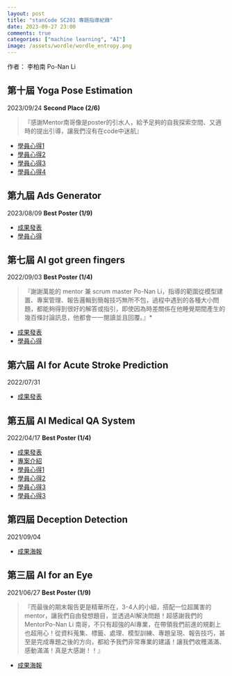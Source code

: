 ```yaml
---
layout: post
title: "stanCode SC201 專題指導紀錄"
date: 2023-09-27 23:00
comments: true
categories: ["machine learning", "AI"]
image: /assets/wordle/wordle_entropy.png
---
```



作者： 李柏南 Po-Nan Li


## 第十屆 Yoga Pose Estimation
2023/09/24 **Second Place (2/6)**

> 『感謝Mentor南哥像是poster的引水人，給予足夠的自我探索空間、又適時的提出引導，讓我們沒有在code中迷航』
- [學員心得1](https://www.facebook.com/permalink.php?story_fbid=pfbid0rBo7tdi65G4CniBHXyWVU4GtL9geitH4m3hqZhHX4ksg11YmyznAQBuH84DWsLXvl&id=100000153511616&__cft__[0]=AZU8JOAoeMQFQOhTHzlj9EurXqTb0mvFVOSnz_4zywHcmc6x3OeqITtA9UzfVOQok-lARAHZS1a-6bS0kemnKL0cRwPXqJ_cuQ_mjJKcVs_ytRFkHGGpfMlI-8u4M0KJL-xwLgrAo5aw4wn29X04hMutZl3pxD0t3tAROFCHdpNC30-08jXvgtChpmnoYJu4tOA&__tn__=%2CO%2CP-R)
- [學員心得2](https://www.facebook.com/permalink.php?story_fbid=pfbid021nDmqzSiHCYz3veXfBpdbtXQv2DMaumKvam55f64o2JnEL8WRGicamUFHWGTJ8kRl&id=100002595715348&__cft__[0]=AZVKIQwgmCLS-NgMMux2BaodXAIlf36r0DgJr1-xYOHel2_aYMDWzO72KX4q5As4RQFn-QCnwdgvI4spcq6u4dVXfBLqerMxPvKuIgRmO5KwaDDKMg2l8lwnGB5_TDQRZMXn_KStXgWa43IuUlYlhEZUbPkaHr5BFCcxZdSPGYBh3Z-5i5zHntsMXxMWNWDloLQ&__tn__=%2CO%2CP-R)
- [學員心得3](https://www.facebook.com/permalink.php?story_fbid=pfbid0rWMvy61mtxafTrZMTxZGjEL39M2pvvNWG96JtNtK7y6vuzDKHacou7QpS57EQAWVl&id=100001960224267&__cft__[0]=AZU4fLst0jIhMfVsIiSza8HiehnPQeflfEQ0rnAHtlKG8rhQ7gaHT_GQGOL-6yv7JRW7e_mBAGf_snqsQQQldoCimEpEXbIPT-EZuf2_7NMa1hdpH3PuVmaAt5aDKU7DtwMFIsHHrVhwnt9oelqpZMiGRSJ9cFKzRLTyozo3p7KMeYc_QvEepNiSj1nFaFOonwg&__tn__=%2CO%2CP-R)
- [學員心得4](https://www.facebook.com/yang.duo.9655/posts/pfbid0VfJ9wMLsvAZAa26z2JMhQaQdwym89hVB5brHSdFRUziHZrXyCBDkkaNv6rqBAkeZl?__cft__[0]=AZWsXmnXRVqaVk9gnuNv4nBpPimPMIdx56fZTJlC_V3TZHAWJBjlEU6Jt6Cs2y4jCFc49hqzhuYrXXNNaIIOacOHu5HWbkYhN6Z6eR9f9pUkNQivs3ebJ6QJvH-3A1S6j0pmwW1efUfgahl86r0MvNpAEGk9hbpPL_qAgrZEHCKhw1ZOzHZ_jI7LOzLOsJTvEkI&__tn__=%2CO*F)


## 第九屆 Ads Generator
2023/08/09 **Best Poster (1/9)**

- [成果發表](https://youtu.be/h_yH907qU1E?si=MDL5J8ksSUJzQpdI)
- [學員心得](https://www.facebook.com/coco.cheng.tw/posts/pfbid0276xX2w5an9hXBu3X5uPxiMZGi2bjt2oK5MnqTffC21rQVrsGbrFbbV8PXZBwsdfvl?__cft__[0]=AZXa5CF2vx15H9_HulW4seKplk2CZfWn3HeliPiI0ZPKLOqrQMLTaWLOhd6LyTWiz7V_6fuk4hb7EBhv3jzAiIRQDCPKm3QO1z4fMGyr8e9niW7k5kA5ZFqh3MfkGL-cWiftONGPN-I1AiROl0FV3gakvqlUDMX7GHl31llYkDqgGw&__tn__=%2CO%2CP-R)


## 第七屆 AI got green fingers
2022/09/03 **Best Poster (1/4)**

> 『謝謝萬能的 mentor 兼 scrum master Po-Nan Li，指導的範圍從模型建置、專案管理、報告邏輯到簡報技巧無所不包，過程中遇到的各種大小問題，都能夠得到很好的解答或指引，即使因為時差關係在他睡覺期間產生的幾百條討論訊息，他都會一一閱讀並且回覆。』*

- [成果發表](https://youtu.be/rz4oRvQK7O4?si=WPEP0gFErusAemGG)
- [學員心得](https://www.facebook.com/harker1987/posts/pfbid02UYKFhYNp7D1bNRpitnSfLmopEcnFpFXxC9GsqetNrVqpzMYE3YAN4nRxSwVqNWp8l?__cft__[0]=AZXE3IXXfX4ExfUpVhrRK_hd6g9eiwsyQ7QTDRvCy4B37rA_4ifiz42ZWyJXo4IyXT7t1Q6ur1y_Ipkec0OTEXzyjSE5WKzjCEmuXfp2DIzBxhd6TzEm00AnzDcDR3aOSf04CN4UHpThgYAvvLQkV-XaCJzfEiGRFEyRK33o_1LxY8ZEyyRCM7RgUW3Iztpoj_o&__tn__=%2CO%2CP-R)


## 第六屆 AI for Acute Stroke Prediction
2022/07/31

- [成果發表](https://youtu.be/-fyW02M-5x4?si=jlgcXrS1vGtDWCGB)


## 第五屆 AI Medical QA System
2022/04/17 **Best Poster (1/4)**

- [成果發表](https://youtu.be/zcYt6d5456E?si=GYp2ePpWhw1sk1an)
- [專案介紹](https://medium.com/@sc201groupc/一問醫答ai-in-medical-qa-system-上-c1df60454862)
- [學員心得1](https://www.facebook.com/permalink.php?story_fbid=pfbid024kzUsr5GoKmVYcxdefDzwybDXSXjBeoeMY5v5jwdH5A7UT6VUeWVqg71vkdLhApcl&id=100001918905550&__cft__[0]=AZVdplvgTIyKT5dVydLrXFjJRffnwtvKSyYDiTeD9H7fjBX-O0A2XeS0cGK8x_UVemBbbCQtoPfJ4DFzfNojb2eQUq64GHqhFUYn58xUIeypgqG4q3lTju5AuyVNNYpd1d5U_fr_aVCBDUe1UiFxkmYMNk0JXIZ9SczEDb4mk8yyxS5gCxzKtMdliKGa4cVSbjc&__tn__=%2CO%2CP-R)
- [學員心得2](https://www.facebook.com/Fengpokai/posts/pfbid0275yWb7HcRVZfv7RRWnHeNU4GeNKWLTkjU4KurKQH2ed2WxVdoGNTYTLVLfWHJzjal?__cft__[0]=AZUCEA2mpbBfVStktHOWonKvAsDtwIgbw1JIKFGr7wVnPVh5bJ69pTigNn_-K1unbGyQU4bkk-ulkx48Q_I41tOBh2cM7Gu0Z0rBBY6QYIdhHGshAS6M3D60_dCd0WWmP6Br3_UV11Iz8Lcego4TUBjax9W4iP9hcbtyn3EFfP9g_cfQKvmOTKu7VLkeMEpkJrk&__tn__=%2CO%2CP-R)
- [學員心得3](https://www.facebook.com/permalink.php?story_fbid=pfbid093t9kx1oz6QPWmLQNhtrfntHprZEG7XHZX2VbJTQ3TQUYBadjFZUzeQggWoT5ebDl&id=100000346367142&__cft__[0]=AZXxyjxscWpCHs8R32Bo6HZogkNHQ7zalLYhel2wmcT7krDmLSOfOrgLQY47WeuIPbIvOC_s-lInKxAi5D5oLGIutlkh4F4Ih02VXSVxNGHirASfOA3mKycIf-ubwXvMcDXIrEaCCCw1r3wkVBOLEHHqZ4Y_RIPWYmfFbL9RAVvryw&__tn__=%2CO%2CP-R)
- [學員心得3](https://www.facebook.com/yingjou.wu.7/posts/pfbid02gKGM7zUPARj3bP38Pfdaqd5wsNG2i4GcaTYwT3p6cgCaxz4KCdu6c7QsJxENfHbl?__cft__[0]=AZXgCvo0Tj3Sx4SKZDdtxO3oe1MphyrwYq0GvZGHB4hxLq9HpntuNvDbjteliIyz-0j_fSxWNE_ZUmA_od6GOsSUHfMA8ZUG_vLGEoqIno-zbS6FVu-d2lCggXe1QvWcDbA-pAHrdVKK8zoOmUJmeUsOVO0SjPYsILn2V5UmIxuQ_g&__tn__=%2CO%2CP-R)


## 第四屆 Deception Detection
2021/09/04

- [成果海報](https://www.facebook.com/stancode.tw/photos/a.755333328162910/1522645481431687/?__tn__=%2CO*F)


## 第三屆 AI for an Eye
2021/06/27 **Best Poster (1/9)**

> 『而最後的期末報告更是精華所在，3-4人的小組，搭配一位超厲害的mentor，讓我們自由發想題目，並透過AI解決問題！超感謝我們的MentorPo-Nan Li  南哥，不只有超強的AI專業，在帶領我們前進的規劃上也超用心！從資料蒐集、標籤、處理、模型訓練、專題呈現、報告技巧，甚至是完成專題之後的方向，都給予我們非常專業的建議！讓我們收穫滿滿、感動滿滿！真是大感謝！！』

- [成果海報](https://www.facebook.com/stancode.tw/photos/a.755333328162910/1473547419674827/?__tn__=%2CO*F)
